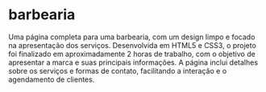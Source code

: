 # barbearia

Uma página completa para uma barbearia, com um design limpo e focado na apresentação dos serviços. Desenvolvida em HTML5 e CSS3, o projeto foi finalizado em aproximadamente 2 horas de trabalho, com o objetivo de apresentar a marca e suas principais informações. A página inclui detalhes sobre os serviços e formas de contato, facilitando a interação e o agendamento de clientes.

